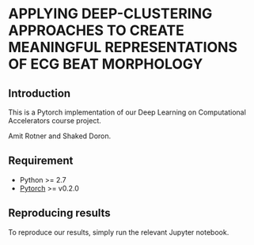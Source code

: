 # APPLYING DEEP-CLUSTERING APPROACHES TO CREATE MEANINGFUL REPRESENTATIONS OF ECG BEAT MORPHOLOGY #

## Introduction ##

This is a Pytorch implementation of our Deep Learning on Computational Accelerators course project.

Amit Rotner and Shaked Doron.


## Requirement ##

* Python >= 2.7
* [Pytorch](http://pytorch.org/) >= v0.2.0

## Reproducing results ##

To reproduce our results, simply run the relevant Jupyter notebook. 
